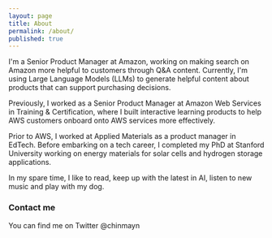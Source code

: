 ```yaml
---
layout: page
title: About
permalink: /about/
published: true
---
```


I'm a Senior Product Manager at Amazon, working on making search on Amazon more helpful to customers through Q&A content. Currently, I'm using Large Language Models (LLMs) to generate helpful content about products that can support purchasing decisions.

Previously, I worked as a Senior Product Manager at Amazon Web Services in Training & Certification, where I built interactive learning products to help AWS customers onboard onto AWS services more effectively.

Prior to AWS, I worked at Applied Materials as a product manager in EdTech. Before embarking on a tech career, I completed my PhD at Stanford University working on energy materials for solar cells and hydrogen storage applications. 

In my spare time, I like to read, keep up with the latest in AI, listen to new music and play with my dog.

### Contact me

You can find me on Twitter @chinmayn
